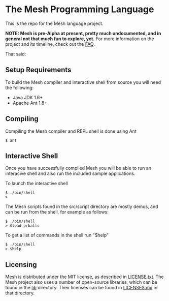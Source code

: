 # The Mesh Programming Language

This is the repo for the Mesh language project.

**NOTE: Mesh is pre-Alpha at present, pretty much undocumented,
and in general not that much fun to explore, yet.** For more information
on the project and its timeline, check out the 
[FAQ](https://github.com/adobe-research/mesh/wiki/Mesh-FAQ).

That said:

## Setup Requirements

To build the Mesh compiler and interactive shell from source you will 
need the following:

* Java JDK 1.6+
* Apache Ant 1.8+

## Compiling

Compiling the Mesh compiler and REPL shell is done using Ant

    $ ant

## Interactive Shell

Once you have successfully compiled Mesh you will be able to run an interacive
shell and also run the included sample applications.

To launch the interactive shell

    $ ./bin/shell
    >

The Mesh scripts found in the src/script directory are mostly demos, and can
be run from the shell, for example as follows:

    $ ./bin/shell
    > $load prballs

To get a list of commands in the shell run "$help"

    $ ./bin/shell
    > $help

## Licensing

Mesh is distributed under the MIT license, as described in
[LICENSE.txt](LICENSE.txt). The Mesh project also uses a number
of open-source libraries, which can be found in the [lib](lib)
directory. Their licenses can be found in [LICENSES.md](lib/LICENSES.md)
in that directory.


